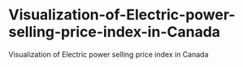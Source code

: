 # Visualization-of-Electric-power-selling-price-index-in-Canada
Visualization of Electric power selling price index in Canada
